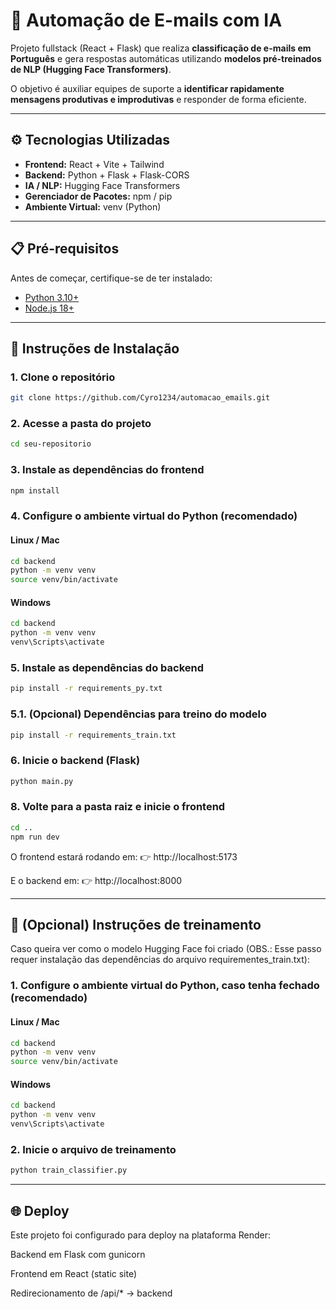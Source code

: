 # 📧 Automação de E-mails com IA

Projeto fullstack (React + Flask) que realiza **classificação de e-mails em Português** e gera respostas automáticas utilizando **modelos pré-treinados de NLP (Hugging Face Transformers)**.  

O objetivo é auxiliar equipes de suporte a **identificar rapidamente mensagens produtivas e improdutivas** e responder de forma eficiente.

---

## ⚙️ Tecnologias Utilizadas

- **Frontend:** React + Vite + Tailwind
- **Backend:** Python + Flask + Flask-CORS
- **IA / NLP:** Hugging Face Transformers
- **Gerenciador de Pacotes:** npm / pip
- **Ambiente Virtual:** venv (Python)

---

## 📋 Pré-requisitos

Antes de começar, certifique-se de ter instalado:

- [Python 3.10+](https://www.python.org/downloads/)
- [Node.js 18+](https://nodejs.org/en/download/)

---

## 🚀 Instruções de Instalação

### 1. Clone o repositório
```bash
git clone https://github.com/Cyro1234/automacao_emails.git
```

### 2. Acesse a pasta do projeto
```bash
cd seu-repositorio
```

### 3. Instale as dependências do frontend
```bash
npm install
```

### 4. Configure o ambiente virtual do Python (recomendado)

#### Linux / Mac
```bash
cd backend
python -m venv venv
source venv/bin/activate
```
#### Windows
```bash
cd backend
python -m venv venv
venv\Scripts\activate
```

### 5. Instale as dependências do backend
```bash
pip install -r requirements_py.txt
```
### 5.1. (Opcional) Dependências para treino do modelo
```bash
pip install -r requirements_train.txt
```

### 6. Inicie o backend (Flask)
```bash
python main.py
```

### 8. Volte para a pasta raiz e inicie o frontend
```bash
cd ..
npm run dev
```
O frontend estará rodando em:
👉 http://localhost:5173

E o backend em:
👉 http://localhost:8000

---

## 🚀 (Opcional) Instruções de treinamento
Caso queira ver como o modelo Hugging Face foi criado (OBS.: Esse passo requer instalação das dependências do arquivo requirementes_train.txt):

### 1. Configure o ambiente virtual do Python, caso tenha fechado (recomendado)

#### Linux / Mac
```bash
cd backend
python -m venv venv
source venv/bin/activate
```
#### Windows
```bash
cd backend
python -m venv venv
venv\Scripts\activate
```

### 2. Inicie o arquivo de treinamento
```bash
python train_classifier.py
```

---

## 🌐 Deploy

Este projeto foi configurado para deploy na plataforma Render:

Backend em Flask com gunicorn

Frontend em React (static site)

Redirecionamento de /api/* → backend
